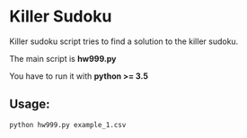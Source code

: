 # Killer Sudoku

Killer sudoku script tries to find a solution to the killer sudoku.

The main script is **hw999.py**

You have to run it with **python >= 3.5**

## Usage:

```
python hw999.py example_1.csv
```
